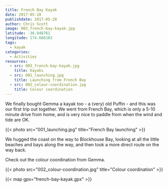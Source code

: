 ```yaml
---
title: French Bay Kayak
date: 2017-05-28
publishdate: 2017-05-28
author: Chris Scott
image: 003_french-bay-kayak.jpg
latitude: -36.948761
longitude: 174.666103
tags:
  - kayak
categories:
  - Activities
resources:
  - src: 003_french-bay-kayak.jpg
    title: Kayaks
  - src: 001_launching.jpg
    title: Launching from French Bay
  - src: 002_colour-coordination.jpg
    title: Colour coordination
---
```


We finally bought Gemma a kayak too - a (very) old Puffin - and this was our first trip out together.
We went from French Bay, which is only a 5-10 minute drive from home, and is very nice to paddle from when the wind and tide are OK.

{{< photo src="001_launching.jpg" title="French Bay launching" >}}

We hugged the coast on the way to Blockhouse Bay, looking at all the little beaches and bays along the way, and then took a more direct route on the way back.

Check out the colour coordination from Gemma.

{{< photo src="002_colour-coordination.jpg" title="Colour coordination" >}}

{{< map gpx="french-bay-kayak.gpx" >}}
